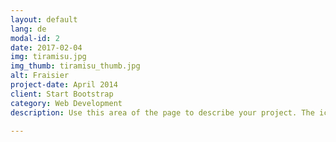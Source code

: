```yaml
---
layout: default
lang: de
modal-id: 2
date: 2017-02-04
img: tiramisu.jpg
img_thumb: tiramisu_thumb.jpg
alt: Fraisier
project-date: April 2014
client: Start Bootstrap
category: Web Development
description: Use this area of the page to describe your project. The icon above is part of a free icon set by <a href="https://sellfy.com/p/8Q9P/jV3VZ/">Flat Icons</a>. On their website, you can download their free set with 16 icons, or you can purchase the entire set with 146 icons for only $12!

---
```

